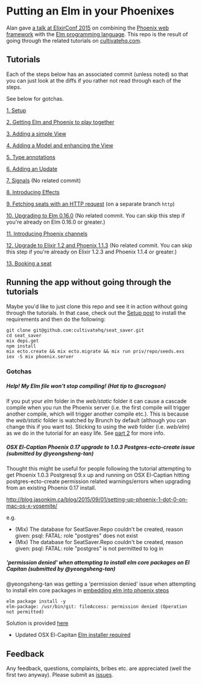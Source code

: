 # Putting an Elm in your Phoenixes

Alan gave [a talk at ElixirConf 2015](http://confreaks.tv/videos/elixirconf2015-phoenix-with-elm) on combining the [Phoenix web framework](http://www.phoenixframework.org/) with the [Elm programming language](http://elm-lang.org). This repo is the result of going through the related tutorials on [cultivatehq.com](http://cultivatehq.com/posts).

## Tutorials

Each of the steps below has an associated commit (unless noted) so that you can just look at the diffs if you rather not read through each of the steps.

See below for gotchas.

[1. Setup](http://www.cultivatehq.com/posts/phoenix-elm-1)

[2. Getting Elm and Phoenix to play together](http://www.cultivatehq.com/posts/phoenix-elm-2)

[3. Adding a simple View](http://www.cultivatehq.com/posts/phoenix-elm-3)

[4. Adding a Model and enhancing the View](http://www.cultivatehq.com/posts/phoenix-elm-4)

[5. Type annotations](http://www.cultivatehq.com/posts/phoenix-elm-5)

[6. Adding an Update](http://www.cultivatehq.com/posts/phoenix-elm-6)

[7. Signals](http://www.cultivatehq.com/posts/phoenix-elm-7) (No related commit)

[8. Introducing Effects](http://www.cultivatehq.com/posts/phoenix-elm-8)

[9. Fetching seats with an HTTP request](http://www.cultivatehq.com/posts/phoenix-elm-9) (on a separate branch `http`)

[10. Upgrading to Elm 0.16.0](http://www.cultivatehq.com/posts/phoenix-elm-10) (No related commit. You can skip this step if you're already on Elm 0.16.0 or greater.)

[11. Introducing Phoenix channels](http://www.cultivatehq.com/posts/phoenix-elm-11)

[12. Upgrade to Elixir 1.2 and Phoenix 1.1.3](http://www.cultivatehq.com/posts/phoenix-elm-12) (No related commit. You can skip this step if you're already on Elixir 1.2.3 and Phoenix 1.1.4 or greater.)

[13. Booking a seat](http://www.cultivatehq.com/posts/phoenix-elm-13)


## Running the app without going through the tutorials

Maybe you'd like to just clone this repo and see it in action without going through the tutorials. In that case, check out the [Setup post](http://www.cultivatehq.com/posts/phoenix-elm-1) to install the requirements and then do the following:

```shell
git clone git@github.com:cultivatehq/seat_saver.git
cd seat_saver
mix deps.get
npm install
mix ecto.create && mix ecto.migrate && mix run priv/repo/seeds.exs
iex -S mix phoenix.server
```


### Gotchas

##### Help! My Elm file won't stop compiling! (Hat tip to @scrogson)

If you put your *elm* folder in the *web/static* folder it can cause a cascade compile when you run the Phoenix server (i.e. the first compile will trigger another compile, which will trigger another compile etc.). This is because the *web/static* folder is watched by Brunch by default (although you can change this if you want to). Sticking to using the *web* folder (i.e. *web/elm*) as we do in the tutorial for an easy life. See [part 2](http://www.cultivatehq.com/posts/phoenix-elm-2) for more info.

##### OSX El-Captian Phoenix 0.17 upgrade to 1.0.3 Postgres-ecto-create issue (submitted by @yeongsheng-tan)
Thought this might be useful for people following the tutorial attempting to get Phoenix 1.0.3 Postgresql 9.x up and running on OSX El-Captian hitting postgres-ecto-create permission related warnings/errors when upgrading from an existing Phoenix 0.17 install.

http://blog.jasonkim.ca/blog/2015/09/01/setting-up-phoenix-1-dot-0-on-mac-os-x-yosemite/

e.g.
* (Mix) The database for SeatSaver.Repo couldn't be created, reason given: psql: FATAL:  role "postgres" does not exist
* (Mix) The database for SeatSaver.Repo couldn't be created, reason given: psql: FATAL:  role "postgres" is not permitted to log in

##### 'permission denied' when attempting to install elm core packages on El Capitan (submitted by @yeongsheng-tan)

@yeongsheng-tan was getting a 'permission denied' issue when attempting to install elm core packages in [embedding elm into phoenix steps](https://github.com/CultivateHQ/seat_saver/wiki/2.-Adding-Elm#embedding-elm-into-phoenix)
```shell
elm package install -y
elm-package: /usr/bin/git: fileAccess: permission denied (Operation not permitted)
```
Solution is provided [here](https://github.com/elm-lang/elm-package/issues/109)

* Updated OSX El-Capitan [Elm installer required](http://install.elm-lang.org/Elm-Platform-0.15.1-el-capitan.pkg)


## Feedback

Any feedback, questions, complaints, bribes etc. are appreciated (well the first two anyway). Please submit as [issues](https://github.com/CultivateHQ/seat_saver/issues).

